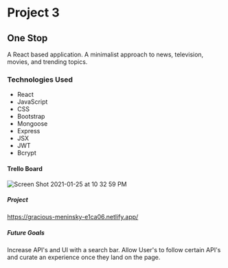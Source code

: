 # Project 3



## One Stop
A React based application. A minimalist approach to news, television, movies, and trending topics.

### Technologies Used

- React
- JavaScript
- CSS
- Bootstrap
- Mongoose
- Express
- JSX
- JWT 
- Bcrypt 

#### Trello Board

![Screen Shot 2021-01-25 at 10 32 59 PM](https://user-images.githubusercontent.com/69698724/105808872-71285d00-5f5d-11eb-9d1c-b6356645f9e3.png)


##### Project

https://gracious-meninsky-e1ca06.netlify.app/


##### Future Goals

Increase API's and UI with a search bar. Allow User's to follow certain API's and curate an experience once they land on the page.